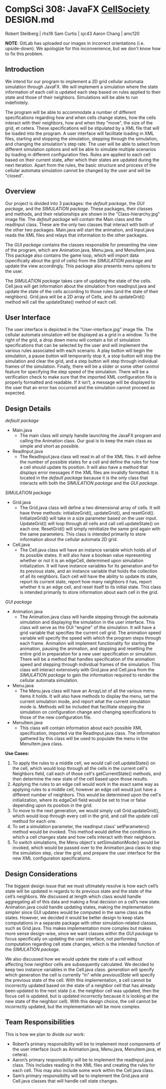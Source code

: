 CompSci 308: JavaFX [CellSociety](http://www.cs.duke.edu/courses/compsci308/fall16/assign/02_cellsociety/part1_SDG.php) DESIGN.md
======================
Robert Steilberg | rhs16
Sam Curtis | sjc43
Aaron Chang | amc120

**NOTE**: GitLab has uploaded our images in incorrect orientations (i.e. upside-down). We apologize for this inconvenience, but we don't know how to fix this problem.

Introduction
---------------------
We intend for our program to implement a 2D grid cellular automata simulation through JavaFX. We will implement a simulation where the state information of each cell is updated each step based on rules applied to their state and those of their neighbors. Simulations will be able to run indefinitely.

The program will be able to accommodate a number of different specifications regarding how and when cells change states, how the cells interact with their neighbors, how and when they "move", the size of the grid, et cetera. These specifications will be stipulated by a XML file that will be loaded into the program. A user interface will facilitate loading in XML files, starting and stopping the simulation, stepping through the simulation, and changing the simulation's step rate. The user will be able to select from different simulation options and will be able to simulate multiple scenarios by loading in different configuration files. Rules are applied to each cell based on their current state, after which their states are updated during the next iteration. Apart from the rules, the basic structure and process of the cellular automata simulation cannot be changed by the user and will be "closed".

Overview
---------------------
Our project is divided into 3 packages: the *default package*, the *GUI package*, and the *SIMULATION package*. These packages, their classes and methods, and their relationships are shown in the "Class-hierarchy.jpg" image file. The *default package* will contain the Main class and the readInput class. These are the only two classes that interact with both of the other two packages. Main.java will start the animation, and Input.java reads the XML files and relays that information to the other packages.

The *GUI package* contains the classes responsible for presenting the view of the program, which are Animation.java, Menu.java, and MenuItem.java. This package also contains the game loop, which will import data (specifically about the grid of cells) from the *SIMULATION package* and update the view accordingly. This package also presents menu options to the user.

The *SIMULATION package* takes care of updating the state of the cells. Cell.java will get information about the simulation from readInput.java and update the state of the cells according to those rules (and the state of their neighbors).  Grid.java will be a 2D array of Cells, and its updateGrid() method will call the updateState() method of each cell.

User Interface
---------------------
The user interface is depicted in the "User-interface.jpg" image file. The cellular automata simulation will be displayed as a grid in a window. To the right of the grid, a drop down menu will contain a list of simulation specifications that can be selected by the user and will implement the various rules associated with each scenario. A play button will begin the simulation, a pause button will temporarily stop it, a stop button will stop the simulation and clear the grid, and a step button will step through individual frames of the simulation. Finally, there will be a slider or some other control feature for specifying the step speed of the simulation. There will be a verification check to make sure that the imported XML configuration file is properly formatted and readable. If it isn’t, a message will be displayed to the user that an error has occurred and the simulation cannot proceed as expected.

Design Details
---------------------

*default package*

* Main.java
	* The main class will simply handle launching the JavaFX program and calling the Animation class. Our goal is to keep the main class as simple and short as possible.
* ReadInput.java
	* The ReadInput.java class will read in all of the XML files. It will define the number of possible states for a cell and define the rules for how a cell should update its position. It will also have a method that displays error messages if the XML files are invalidly formatted. It is located in the *default package* because it is the only class that interacts with both the *SIMULATION package* and the *GUI package*.

*SIMULATION package*

* Grid.java
	* The Grid.java class will define a two dimensional array of cells. It will have three methods: initializeGrid(), updateGrid(), and resetGrid(). InitializeGrid() will take in a size parameter based on the user input. UpdateGrid() will loop through all cells and call cell.updateState() on each one. ResetGrid() will simply reinitialize the same grid again with the same parameters. This class is intended primarily to store information about the cellular automata 2D grid.
* Cell.java
	* The Cell.java class will have an instance variable which holds all of its possible states. It will also have a boolean value representing whether or not it is an edgeCell, determined upon simulation initialization. It will have instance variables for its generation and for its previous state, and an instance variable that holds the collection of all its neighbors. Each cell will have the ability to update its state, report its current state, report how many neighbors it has, report whether it is an edge cell, and reset itself to its initial state. This class is intended primarily to store information about each cell in the grid.

*GUI package*

* Animation.java
	* The Animation.java class will handle stepping through the automata simulation and displaying the simulation in the user interface. This class will serve as the GUI "engine" of the simulation. It will have a grid variable that specifies the current cell grid. The animation speed variable will specify the speed with which the program steps through each frame. Animation will implement functionality for starting the animation, pausing the animation, and stopping and resetting the entire grid in preparation for a new user specification or simulation. There will be a method that handles specification of the animation speed and stepping through individual frames of the simulation. This class will interact extensively with Grid.java and Cell.java from the *SIMULATION package* to gain the information required to render the cellular automata simulation.
* Menu.java
	* The Menu.java class will have an ArrayList<MenuItem> of all the various menu items it holds. It will also have methods to display the menu, set the current simulation mode, and report what the current simulation mode is. Methods will be included that facilitate stopping the simulation on configuration change and changing specifications to those of the new configuration file.
* MenuItem.java
	* This class will contain information about each possible XML specification, imported via the ReadInput.java class. The information gathered by this class will be used to populate the menu in the MenuItem.java class.


**Use Cases:**
1. To apply the rules to a middle cell, we would call cell.updateState() on the cell, which would loop through all the cells in the current cell's Neighbors field, call each of those cell's getCurrentState() methods, and then determine the new state of the cell based upon those results. 
2. Applying the rules to an edge cell would work in the exact same way as applying rules to a middle cell, however an edge cell would just have a different number of neighbors. This would be determined upon the cell's initialization, where its edgeCell field would be set to true or false depending upon its position in the grid. 
3. To move to the next generation, we would simply call Grid.updateGrid(), which would loop through every cell in the grid, and  call the update cell method for each one. 
4. To set a simulation parameter, the readInput class’ setParameters() method would be invoked. This method would define the conditions in which a cell changes state and how cells interact with their neighbors. 
5. To switch simulations, the Menu object's setSimulationMode() would be invoked, which would be passed over to the Animation.java class to stop the simulation step, clear the grid, and prepare the user interface for the new XML configuration specifications.

Design Considerations
---------------------
The biggest design issue that we must ultimately resolve is how each cell’s state will be updated in regards to its previous state and the state of the cell’s neighbors. We discussed at length which class would handle aggregating all of this data and making a final decision on a cell’s new state. Animation.java could handle updating states, making the implementation simpler since GUI updates would be computed in the same class as the states. However, we decided it would be better design to keep state computations in a separate package with other simulation-related classes, such as Grid.java. This makes implementation more complex but makes more sense design-wise, since we want classes within the *GUI package* to focus specifically on updating the user interface, not performing computation regarding cell state changes, which is the intended function of the *SIMULATION package*.

We also discussed how we would update the state of a cell without affecting how neighbor cells are subsequently calculated. We decided to keep two instance variables in the Cell.java class. *generation* will specify which generation the cell is currently “in” while *previousState* will specify the previous state of the cell. With this implementation, a cell cannot be incorrectly updated based on the state of a neighbor cell that has already been updated to the next state (i.e. the neighbor cell was updated, then the focus cell is updated, but is updated incorrectly because it is looking at the new state of the neighbor cell). With this design choice, the cell cannot be incorrectly updated, but the implementation will be more complex.

Team Responsibilities
---------------------
This is how we plan to divide our work:

* Robert’s primary responsibility will be to implement most components of the user interface (such as Animation.java, Menu.java, MenuItem.java, et cetera).
* Aaron’s primary responsibility will be to implement the readInput.java class. This includes reading in the XML files and creating the rules for each cell. This may also include some work within the Cell.java class.
* Sam’s primary responsibility will be to implement the Grid.java and Cell.java classes that will handle cell state changes.
